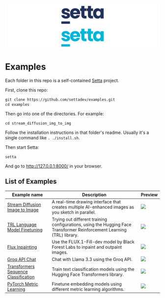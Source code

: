 ![Setta Logo](https://raw.githubusercontent.com/settadev/setta/refs/heads/main/images/setta-github-light.png#gh-light-mode-only)
![Setta Logo](https://raw.githubusercontent.com/settadev/setta/refs/heads/main/images/setta-github-dark.png#gh-dark-mode-only)

# Examples

Each folder in this repo is a self-contained [Setta](https://github.com/settadev/setta) project.

First, clone this repo:
```
git clone https://github.com/settadev/examples.git
cd examples
```

Then go into one of the directories. For example:
```
cd stream_diffusion_img_to_img
```

Follow the installation instructions in that folder's readme. Usually it's a single command like `. ./install.sh`.

Then start Setta:
```
setta
```
And go to http://127.0.0.1:8000/ in your browser.

## List of Examples

| Example name | Description | Preview
| --- | --- | --- |
| [Stream Diffusion Image to Image](https://github.com/settadev/examples/tree/main/stream_diffusion_img_to_img) | A real-time drawing interface that creates multiple AI-enhanced images as you sketch in parallel. | ![](https://github.com/user-attachments/assets/2a063779-ed61-4103-90a5-bf127f3ea012)
| [TRL Language Model Finetuning](https://github.com/settadev/examples/tree/main/trl_language_model_finetuning) | Trying out different training configurations, using the Hugging Face Transformer Reinforcement Learning (TRL) library. | ![](https://github.com/user-attachments/assets/96775341-4b6d-4d3c-8bc2-743eafce458a)
| [Flux Inpainting](https://github.com/settadev/examples/tree/main/bfl_flux_fill)  | Use the FLUX.1-Fill-dev model by Black Forest Labs to inpaint and outpaint images. | ![](https://github.com/user-attachments/assets/5c0ed2f1-cfa7-46aa-a5ce-6f5d93fa414b)
| [Groq API Chat](https://github.com/settadev/examples/tree/main/groq_api_chat) | Chat with Llama 3.3 using the Groq API. | ![](https://github.com/user-attachments/assets/0d8ff9c1-2557-4549-a816-3c6693430d98)
| [Transformers Sequence Classification](https://github.com/settadev/examples/tree/main/transformers_trainer) | Train text classification models using the Hugging Face Transformers library. | ![](https://github.com/user-attachments/assets/1f6554f8-8d49-4ba8-af48-f5dc6bc5d845)
| [PyTorch Metric Learning](https://github.com/settadev/examples/tree/main/pytorch_metric_learning_trainer) | Finetune embedding models using different metric learning algorithms. | ![](https://github.com/user-attachments/assets/45ae2047-9dbd-4057-9191-9a3460357ccc)

